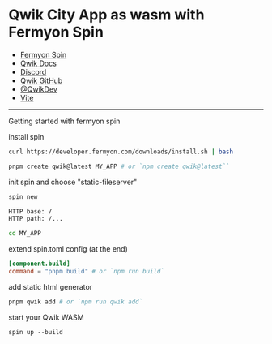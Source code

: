 # Qwik City App as wasm with Fermyon Spin

- [Fermyon Spin](https://www.fermyon.com/)
- [Qwik Docs](https://qwik.builder.io/)
- [Discord](https://qwik.builder.io/chat)
- [Qwik GitHub](https://github.com/BuilderIO/qwik)
- [@QwikDev](https://twitter.com/QwikDev)
- [Vite](https://vitejs.dev/)

---

Getting started with fermyon spin

install spin

```sh
curl https://developer.fermyon.com/downloads/install.sh | bash
```

```sh
pnpm create qwik@latest MY_APP # or `npm create qwik@latest``
```

init spin and choose "static-fileserver"

```sh
spin new

HTTP base: /
HTTP path: /...
```

```sh
cd MY_APP
```

extend spin.toml config (at the end)

```toml
[component.build]
command = "pnpm build" # or `npm run build`
```

add static html generator

```sh
pnpm qwik add # or `npm run qwik add`
```

start your Qwik WASM

```
spin up --build
```
